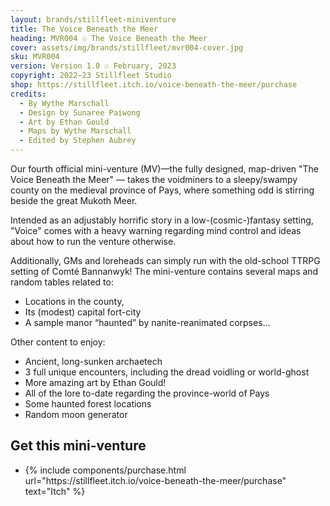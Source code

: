 ```yaml
---
layout: brands/stillfleet-miniventure
title: The Voice Beneath the Meer
heading: MVR004 ☉ The Voice Beneath the Meer
cover: assets/img/brands/stillfleet/mvr004-cover.jpg
sku: MVR004
version: Version 1.0 ☉ February, 2023
copyright: 2022–23 Stillfleet Studio
shop: https://stillfleet.itch.io/voice-beneath-the-meer/purchase
credits:
  - By Wythe Marschall
  - Design by Sunaree Paiwong
  - Art by Ethan Gould
  - Maps by Wythe Marschall
  - Edited by Stephen Aubrey
---
```


Our fourth official mini-venture (MV)—the fully designed, map-driven "The Voice Beneath the Meer" — takes the voidminers to a sleepy/swampy county on the medieval province of Pays, where something odd is stirring beside the great Mukoth Meer.

Intended as an adjustably horrific story in a low-(cosmic-)fantasy setting, "Voice" comes with a heavy warning regarding mind control and ideas about how to run the venture otherwise.

Additionally, GMs and loreheads can simply run with the old-school TTRPG setting of Comté Bannanwyk! The mini-venture contains several maps and random tables related to:

- Locations in the county, 
- Its (modest) capital fort-city
- A sample manor “haunted” by nanite-reanimated corpses...

Other content to enjoy:

- Ancient, long-sunken archaetech
- 3 full unique encounters, including the dread voidling or world-ghost
- More amazing art by Ethan Gould!
- All of the lore to-date regarding the province-world of Pays
- Some haunted forest locations
- Random moon generator


## Get this mini-venture

<ul class="rowlist">
  <li>
    {% include components/purchase.html url="https://stillfleet.itch.io/voice-beneath-the-meer/purchase" text="Itch" %}
  </li>
</ul>